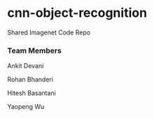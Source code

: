 # cnn-object-recognition

Shared Imagenet Code Repo

### Team Members

Ankit Devani

Rohan Bhanderi

Hitesh Basantani

Yaopeng Wu
